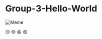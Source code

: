 # Group-3-Hello-World

![Meme](https://images.axios.com/ZbeSZSSat4fjdWp_cwtA3ISGsQQ=/0x0:2300x1294/1920x1080/2018/06/04/1528121367774.jpg)

:wink: :cry: :laughing: :yum:
